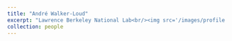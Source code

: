 ```yaml
---
title: "André Walker-Loud"
excerpt: "Lawrence Berkeley National Lab<br/><img src='/images/profile.png'>"
collection: people
---
```

